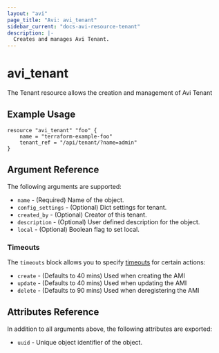 ```yaml
---
layout: "avi"
page_title: "Avi: avi_tenant"
sidebar_current: "docs-avi-resource-tenant"
description: |-
  Creates and manages Avi Tenant.
---
```


# avi_tenant

The Tenant resource allows the creation and management of Avi Tenant

## Example Usage

```hcl
resource "avi_tenant" "foo" {
    name = "terraform-example-foo"
    tenant_ref = "/api/tenant/?name=admin"
}
```

## Argument Reference

The following arguments are supported:

* `name` - (Required) Name of the object.
* `config_settings` - (Optional) Dict settings for tenant.
* `created_by` - (Optional) Creator of this tenant.
* `description` - (Optional) User defined description for the object.
* `local` - (Optional) Boolean flag to set local.


### Timeouts

The `timeouts` block allows you to specify [timeouts](https://www.terraform.io/docs/configuration/resources.html#timeouts) for certain actions:

* `create` - (Defaults to 40 mins) Used when creating the AMI
* `update` - (Defaults to 40 mins) Used when updating the AMI
* `delete` - (Defaults to 90 mins) Used when deregistering the AMI

## Attributes Reference

In addition to all arguments above, the following attributes are exported:

* `uuid` -  Unique object identifier of the object.

